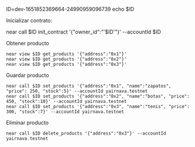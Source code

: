 ID=dev-1651852369664-24990959096739
echo $ID

Inicializar contrato:

near call $ID init_contract '{"owner_id":"'$ID'"}' --accountId $ID

Obtener producto

    near view $ID get_products '{"address":"0x1"}'
    near view $ID get_products '{"address":"0x2"}'
    near view $ID get_products '{"address":"0x3"}'

Guardar producto

    near call $ID set_products '{"address":"0x1", "name":"zapatos", "price": 250, "stock":5}' --accountId yairnava.testnet
    near call $ID set_products '{"address":"0x2", "name":"botas", "price": 450, "stock":10}' --accountId yairnava.testnet
    near call $ID set_products '{"address":"0x3", "name":"tenis", "price": 300, "stock":7}' --accountId yairnava.testnet

Eliminar producto

    near call $ID delete_products '{"address":"0x3"}' --accountId yairnava.testnet